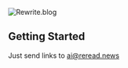 ![Rewrite.blog](https://reread.news/images/readreadnews.png)

## Getting Started

Just send links to ai@reread.news

